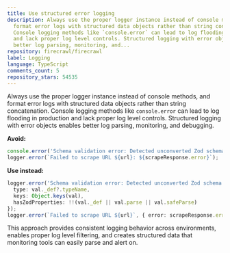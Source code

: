 ```yaml
---
title: Use structured error logging
description: Always use the proper logger instance instead of console methods, and
  format error logs with structured data objects rather than string concatenation.
  Console logging methods like `console.error` can lead to log flooding in production
  and lack proper log level controls. Structured logging with error objects enables
  better log parsing, monitoring, and...
repository: firecrawl/firecrawl
label: Logging
language: TypeScript
comments_count: 5
repository_stars: 54535
---
```


Always use the proper logger instance instead of console methods, and format error logs with structured data objects rather than string concatenation. Console logging methods like `console.error` can lead to log flooding in production and lack proper log level controls. Structured logging with error objects enables better log parsing, monitoring, and debugging.

**Avoid:**
```typescript
console.error('Schema validation error: Detected unconverted Zod schema');
logger.error(`Failed to scrape URL ${url}: ${scrapeResponse.error}`);
```

**Use instead:**
```typescript
logger.error('Schema validation error: Detected unconverted Zod schema', {
  type: val._def?.typeName,
  keys: Object.keys(val),
  hasZodProperties: !!(val._def || val.parse || val.safeParse)
});
logger.error(`Failed to scrape URL ${url}`, { error: scrapeResponse.error });
```

This approach provides consistent logging behavior across environments, enables proper log level filtering, and creates structured data that monitoring tools can easily parse and alert on.